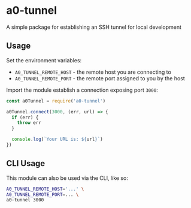 # a0-tunnel

A simple package for establishing an SSH tunnel for local development

## Usage

Set the environment variables:
  - `A0_TUNNEL_REMOTE_HOST` - the remote host you are connecting to
  - `A0_TUNNEL_REMOTE_PORT` - the remote port assigned to you by the host

Import the module establish a connection exposing port `3000`:

```js
const a0Tunnel = require('a0-tunnel')

a0Tunnel.connect(3000, (err, url) => {
  if (err) {
    throw err
  }

  console.log(`Your URL is: ${url}`)
})
```

## CLI Usage

This module can also be used via the CLI, like so:

```bash
A0_TUNNEL_REMOTE_HOST='...' \
A0_TUNNEL_REMOTE_PORT=... \
a0-tunnel 3000
```